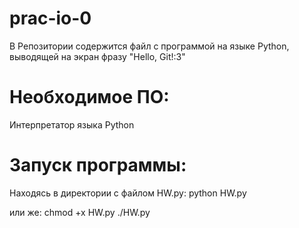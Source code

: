 # prac-io-0
В Репозитории содержится файл с программой на языке Python, выводящей на экран фразу "Hello, Git!:3"
# Необходимое ПО:
Интерпретатор языка Python
# Запуск программы:
Находясь в директории с файлом HW.py:
python HW.py

или же:
chmod +x HW.py
./HW.py
